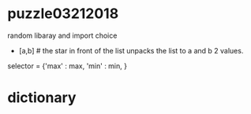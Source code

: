 # puzzle03212018

random libaray and import choice

* [a,b] # the star in front of the list unpacks the list to a and b 2 values.


selector = {'max' : max,
            'min' : min,
          }
# dictionary 
